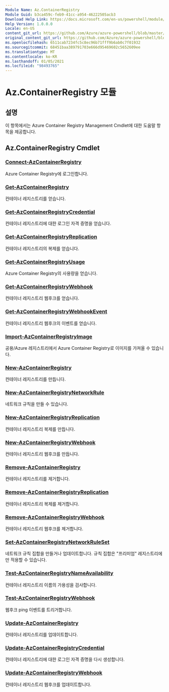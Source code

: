 ```yaml
---
Module Name: Az.ContainerRegistry
Module Guid: b3ca459c-feb9-41cc-a954-46222505acb3
Download Help Link: https://docs.microsoft.com/en-us/powershell/module/az.containerregistry
Help Version: 1.0.0.0
Locale: en-US
content_git_url: https://github.com/Azure/azure-powershell/blob/master/src/ContainerRegistry/ContainerRegistry/help/Az.ContainerRegistry.md
original_content_git_url: https://github.com/Azure/azure-powershell/blob/master/src/ContainerRegistry/ContainerRegistry/help/Az.ContainerRegistry.md
ms.openlocfilehash: 6511cab7234fc5c8ec96b71fff9b6ab0c7f01932
ms.sourcegitcommit: 68451baa389791703e666d95469602c5652609ee
ms.translationtype: MT
ms.contentlocale: ko-KR
ms.lasthandoff: 01/05/2021
ms.locfileid: "98493765"
---
```

# Az.ContainerRegistry 모듈
## 설명
이 항목에서는 Azure Container Registry Management Cmdlet에 대한 도움말 항목을 제공합니다.

## Az.ContainerRegistry Cmdlet
### [Connect-AzContainerRegistry](Connect-AzContainerRegistry.md)
Azure Container Registry에 로그인합니다.

### [Get-AzContainerRegistry](Get-AzContainerRegistry.md)
컨테이너 레지스트리를 얻습니다.

### [Get-AzContainerRegistryCredential](Get-AzContainerRegistryCredential.md)
컨테이너 레지스트리에 대한 로그인 자격 증명을 얻습니다.

### [Get-AzContainerRegistryReplication](Get-AzContainerRegistryReplication.md)
컨테이너 레지스트리의 복제를 얻습니다.

### [Get-AzContainerRegistryUsage](Get-AzContainerRegistryUsage.md)
Azure Container Registry의 사용량을 얻습니다.

### [Get-AzContainerRegistryWebhook](Get-AzContainerRegistryWebhook.md)
컨테이너 레지스트리 웹후크를 얻습니다.

### [Get-AzContainerRegistryWebhookEvent](Get-AzContainerRegistryWebhookEvent.md)
컨테이너 레지스트리 웹후크의 이벤트를 얻습니다.

### [Import-AzContainerRegistryImage](Import-AzContainerRegistryImage.md)
공용/Azure 레지스트리에서 Azure Container Registry로 이미지를 가져올 수 있습니다.

### [New-AzContainerRegistry](New-AzContainerRegistry.md)
컨테이너 레지스트리를 만듭니다.

### [New-AzContainerRegistryNetworkRule](New-AzContainerRegistryNetworkRule.md)
네트워크 규칙을 만들 수 있습니다.

### [New-AzContainerRegistryReplication](New-AzContainerRegistryReplication.md)
컨테이너 레지스트리 복제를 만듭니다.

### [New-AzContainerRegistryWebhook](New-AzContainerRegistryWebhook.md)
컨테이너 레지스트리 웹후크를 만듭니다.

### [Remove-AzContainerRegistry](Remove-AzContainerRegistry.md)
컨테이너 레지스트리를 제거합니다.

### [Remove-AzContainerRegistryReplication](Remove-AzContainerRegistryReplication.md)
컨테이너 레지스트리 복제를 제거합니다.

### [Remove-AzContainerRegistryWebhook](Remove-AzContainerRegistryWebhook.md)
컨테이너 레지스트리 웹후크를 제거합니다.

### [Set-AzContainerRegistryNetworkRuleSet](Set-AzContainerRegistryNetworkRuleSet.md)
네트워크 규칙 집합을 만들거나 업데이트합니다. 규칙 집합은 "프리미엄" 레지스트리에만 적용할 수 있습니다.

### [Test-AzContainerRegistryNameAvailability](Test-AzContainerRegistryNameAvailability.md)
컨테이너 레지스트리 이름의 가용성을 검사합니다.

### [Test-AzContainerRegistryWebhook](Test-AzContainerRegistryWebhook.md)
웹후크 ping 이벤트를 트리거합니다.

### [Update-AzContainerRegistry](Update-AzContainerRegistry.md)
컨테이너 레지스트리를 업데이트합니다.

### [Update-AzContainerRegistryCredential](Update-AzContainerRegistryCredential.md)
컨테이너 레지스트리에 대한 로그인 자격 증명을 다시 생성합니다.

### [Update-AzContainerRegistryWebhook](Update-AzContainerRegistryWebhook.md)
컨테이너 레지스트리 웹후크를 업데이트합니다.

